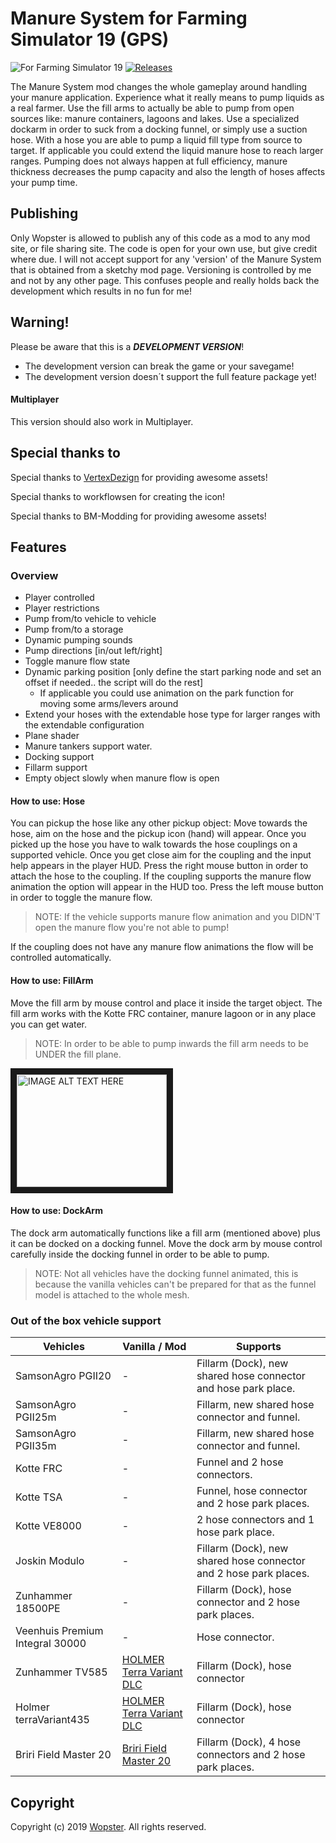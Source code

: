 # Manure System for Farming Simulator 19 (GPS)
![For Farming Simulator 19](https://img.shields.io/badge/Farming%20Simulator-19-FF7C00.svg) [![Releases](https://img.shields.io/github/release/stijnwop/guidanceSteering.svg)](https://github.com/stijnwop/guidanceSteering/releases)

The Manure System mod changes the whole gameplay around handling your manure application. Experience what it really means to pump liquids as a real farmer.
Use the fill arms to actually be able to pump from open sources like: manure containers, lagoons and lakes. 
Use a specialized dockarm in order to suck from a docking funnel, or simply use a suction hose.
With a hose you are able to pump a liquid fill type from source to target. If applicable you could extend the liquid manure hose to reach larger ranges. 
Pumping does not always happen at full efficiency, manure thickness decreases the pump capacity and also the length of hoses affects your pump time. 


## Publishing
Only Wopster is allowed to publish any of this code as a mod to any mod site, or file sharing site. The code is open for your own use, but give credit where due. I will not accept support for any 'version' of the Manure System that is obtained from a sketchy mod page. Versioning is controlled by me and not by any other page. This confuses people and really holds back the development which results in no fun for me!

## Warning!
Please be aware that this is a ***DEVELOPMENT VERSION***!
* The development version can break the game or your savegame!
* The development version doesn´t support the full feature package yet!

#### Multiplayer
This version should also work in Multiplayer.

## Special thanks to
Special thanks to [VertexDezign](https://vertexdezign.net/) for providing awesome assets!

Special thanks to workflowsen for creating the icon! 

Special thanks to BM-Modding for providing awesome assets!

## Features

### Overview
- Player controlled
- Player restrictions
- Pump from/to vehicle to vehicle
- Pump from/to a storage
- Dynamic pumping sounds
- Pump directions [in/out left/right]
- Toggle manure flow state
- Dynamic parking position [only define the start parking node and set an offset if needed.. the script will do the rest]
  - If applicable you could use animation on the park function for moving some arms/levers around
- Extend your hoses with the extendable hose type for larger ranges with the extendable configuration
- Plane shader
- Manure tankers support water.
- Docking support
- Fillarm support
- Empty object slowly when manure flow is open

#### How to use: Hose
You can pickup the hose like any other pickup object: Move towards the hose, aim on the hose and the pickup icon (hand) will appear.
Once you picked up the hose you have to walk towards the hose couplings on a supported vehicle. Once you get close aim for the coupling and the input help appears in the player HUD.
Press the right mouse button in order to attach the hose to the coupling. If the coupling supports the manure flow animation the option will appear in the HUD too. Press the left mouse button in order to toggle the manure flow.

> NOTE: If the vehicle supports manure flow animation and you DIDN'T open the manure flow you're not able to pump!

If the coupling does not have any manure flow animations the flow will be controlled automatically.

#### How to use: FillArm
Move the fill arm by mouse control and place it inside the target object. The fill arm works with the Kotte FRC container, manure lagoon or in any place you can get water.
> NOTE: In order to be able to pump inwards the fill arm needs to be UNDER the fill plane.


<a href="http://www.youtube.com/watch?feature=player_embedded&v=2FW6mRde4Bg
" target="_blank"><img src="http://img.youtube.com/vi/2FW6mRde4Bg/0.jpg" 
alt="IMAGE ALT TEXT HERE" width="240" height="180" border="10" /></a>

#### How to use: DockArm
The dock arm automatically functions like a fill arm (mentioned above) plus it can be docked on a docking funnel. Move the dock arm by mouse control carefully inside the docking funnel in order to be able to pump.

> NOTE: Not all vehicles have the docking funnel animated, this is because the vanilla vehicles can't be prepared for that as the funnel model is attached to the whole mesh.

### Out of the box vehicle support

| Vehicles        | Vanilla / Mod        | Supports        |
| ------------- | ------------------ | ------------------ |
| SamsonAgro PGII20 | - | Fillarm (Dock), new shared hose connector and hose park place. |
| SamsonAgro PGII25m | - | Fillarm, new shared hose connector and funnel. |
| SamsonAgro PGII35m | - | Fillarm, new shared hose connector and funnel. |
| Kotte FRC | - | Funnel and 2 hose connectors. |
| Kotte TSA | - | Funnel, hose connector and 2 hose park places. |
| Kotte VE8000 | - | 2 hose connectors and 1 hose park place. |
| Joskin Modulo | - | Fillarm (Dock), new shared hose connector and 2 hose park places. |
| Zunhammer 18500PE | - | Fillarm (Dock), hose connector and 2 hose park places. |
| Veenhuis Premium Integral 30000 | - | Hose connector. |
| Zunhammer TV585 | [HOLMER Terra Variant DLC](https://www.farming-simulator.com/mod.php?lang=en&country=nl&mod_id=132156&title=fs2019) | Fillarm (Dock), hose connector
| Holmer terraVariant435 | [HOLMER Terra Variant DLC](https://www.farming-simulator.com/mod.php?lang=en&country=nl&mod_id=132156&title=fs2019) | Fillarm (Dock), hose connector
| Briri Field Master 20 | [Briri Field Master 20](https://www.farming-simulator.com/mod.php?lang=en&country=nl&mod_id=146879&title=fs2019) | Fillarm (Dock), 4 hose connectors and 2 hose park places.


## Copyright
Copyright (c) 2019 [Wopster](https://github.com/stijnwop).
All rights reserved.
